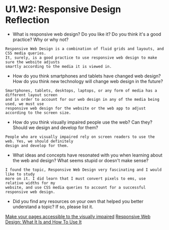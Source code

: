 # U1.W2: Responsive Design Reflection

* What is responsive web design? Do you like it?  Do you think it's a good practice? Why or why not?
```
Responsive Web Design is a combination of fluid grids and layouts, and CSS media queries.
It, surely, is a good practice to use responsive web design to make sure the website adjusts
smartly according to the media it is viewed in.  
```
* How do you think smartphones and tablets have changed web design? How do you think new technology will change web design in the future?
```
Smartphones, tablets, desktops, laptops, or any form of media has a different layout screen
and in order to account for our web design in any of the media being used, we must use
responsive web design for the website or the web app to adjust according to the screen size.  
```
* How do you think visually impaired people use the web? Can they? Should we design and develop for them?
```
People who are visually impaired rely on screen readers to use the web. Yes, we should definitely
design and develop for them.  
```
* What ideas and concepts have resonated with you when learning about the web and design? What seems stupid or doesn't make sense?
```
I found the topic, Responsive Web Design very fascinating and I would like to study
more on it. I did learn that I must convert pixels to ems, use relative widths for my
website, and use CSS media queries to account for a successful responsive web design.  
```
* Did you find any resources on your own that helped you better understand a topic? If so, please list it.

[Make your pages accessible to the visually impaired](https://www.amherst.edu/help/make_accessible)
[Responsive Web Design: What It Is and How To Use It](http://coding.smashingmagazine.com/2011/01/12/guidelines-for-responsive-web-design/)
